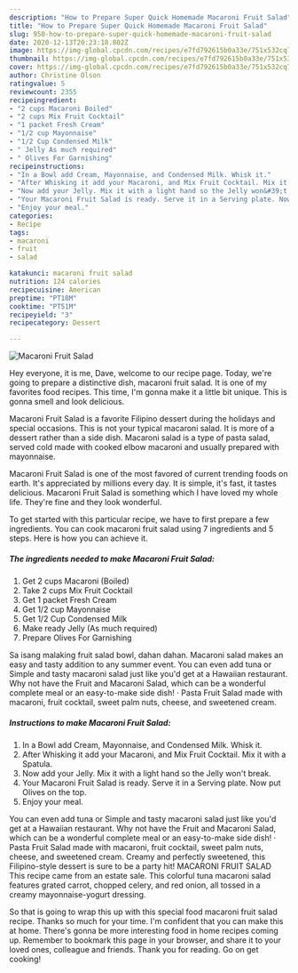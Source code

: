 ```yaml
---
description: "How to Prepare Super Quick Homemade Macaroni Fruit Salad"
title: "How to Prepare Super Quick Homemade Macaroni Fruit Salad"
slug: 950-how-to-prepare-super-quick-homemade-macaroni-fruit-salad
date: 2020-12-13T20:23:18.802Z
image: https://img-global.cpcdn.com/recipes/e7fd792615b0a33e/751x532cq70/macaroni-fruit-salad-recipe-main-photo.jpg
thumbnail: https://img-global.cpcdn.com/recipes/e7fd792615b0a33e/751x532cq70/macaroni-fruit-salad-recipe-main-photo.jpg
cover: https://img-global.cpcdn.com/recipes/e7fd792615b0a33e/751x532cq70/macaroni-fruit-salad-recipe-main-photo.jpg
author: Christine Olson
ratingvalue: 5
reviewcount: 2355
recipeingredient:
- "2 cups Macaroni Boiled"
- "2 cups Mix Fruit Cocktail"
- "1 packet Fresh Cream"
- "1/2 cup Mayonnaise"
- "1/2 Cup Condensed Milk"
- " Jelly As much required"
- " Olives For Garnishing"
recipeinstructions:
- "In a Bowl add Cream, Mayonnaise, and Condensed Milk. Whisk it."
- "After Whisking it add your Macaroni, and Mix Fruit Cocktail. Mix it with a Spatula."
- "Now add your Jelly. Mix it with a light hand so the Jelly won&#39;t break."
- "Your Macaroni Fruit Salad is ready. Serve it in a Serving plate. Now put Olives on the top."
- "Enjoy your meal."
categories:
- Recipe
tags:
- macaroni
- fruit
- salad

katakunci: macaroni fruit salad 
nutrition: 124 calories
recipecuisine: American
preptime: "PT18M"
cooktime: "PT51M"
recipeyield: "3"
recipecategory: Dessert

---
```



![Macaroni Fruit Salad](https://img-global.cpcdn.com/recipes/e7fd792615b0a33e/751x532cq70/macaroni-fruit-salad-recipe-main-photo.jpg)

Hey everyone, it is me, Dave, welcome to our recipe page. Today, we're going to prepare a distinctive dish, macaroni fruit salad. It is one of my favorites food recipes. This time, I'm gonna make it a little bit unique. This is gonna smell and look delicious.

Macaroni Fruit Salad is a favorite Filipino dessert during the holidays and special occasions. This is not your typical macaroni salad. It is more of a dessert rather than a side dish. Macaroni salad is a type of pasta salad, served cold made with cooked elbow macaroni and usually prepared with mayonnaise.

Macaroni Fruit Salad is one of the most favored of current trending foods on earth. It's appreciated by millions every day. It is simple, it's fast, it tastes delicious. Macaroni Fruit Salad is something which I have loved my whole life. They're fine and they look wonderful.


To get started with this particular recipe, we have to first prepare a few ingredients. You can cook macaroni fruit salad using 7 ingredients and 5 steps. Here is how you can achieve it.

<!--inarticleads1-->

##### The ingredients needed to make Macaroni Fruit Salad:

1. Get 2 cups Macaroni (Boiled)
1. Take 2 cups Mix Fruit Cocktail
1. Get 1 packet Fresh Cream
1. Get 1/2 cup Mayonnaise
1. Get 1/2 Cup Condensed Milk
1. Make ready  Jelly (As much required)
1. Prepare  Olives For Garnishing


Sa isang malaking fruit salad bowl, dahan dahan. Macaroni salad makes an easy and tasty addition to any summer event. You can even add tuna or Simple and tasty macaroni salad just like you&#39;d get at a Hawaiian restaurant. Why not have the Fruit and Macaroni Salad, which can be a wonderful complete meal or an easy-to-make side dish! · Pasta Fruit Salad made with macaroni, fruit cocktail, sweet palm nuts, cheese, and sweetened cream. 

<!--inarticleads2-->

##### Instructions to make Macaroni Fruit Salad:

1. In a Bowl add Cream, Mayonnaise, and Condensed Milk. Whisk it.
1. After Whisking it add your Macaroni, and Mix Fruit Cocktail. Mix it with a Spatula.
1. Now add your Jelly. Mix it with a light hand so the Jelly won&#39;t break.
1. Your Macaroni Fruit Salad is ready. Serve it in a Serving plate. Now put Olives on the top.
1. Enjoy your meal.


You can even add tuna or Simple and tasty macaroni salad just like you&#39;d get at a Hawaiian restaurant. Why not have the Fruit and Macaroni Salad, which can be a wonderful complete meal or an easy-to-make side dish! · Pasta Fruit Salad made with macaroni, fruit cocktail, sweet palm nuts, cheese, and sweetened cream. Creamy and perfectly sweetened, this Filipino-style dessert is sure to be a party hit! MACARONI FRUIT SALAD This recipe came from an estate sale. This colorful tuna macaroni salad features grated carrot, chopped celery, and red onion, all tossed in a creamy mayonnaise-yogurt dressing. 

So that is going to wrap this up with this special food macaroni fruit salad recipe. Thanks so much for your time. I'm confident that you can make this at home. There's gonna be more interesting food in home recipes coming up. Remember to bookmark this page in your browser, and share it to your loved ones, colleague and friends. Thank you for reading. Go on get cooking!
